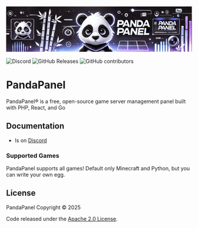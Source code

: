 ![Logo Image](./logo.png)

![Discord](https://img.shields.io/discord/1335951998876389529?label=Discord&logo=Discord&logoColor=white&style=for-the-badge)
![GitHub Releases](https://img.shields.io/github/downloads/thefeziak/pandapanel/latest/total?style=for-the-badge)
![GitHub contributors](https://img.shields.io/github/contributors/thefeziak/pandapanel?style=for-the-badge)

# PandaPanel

PandaPanel® is a free, open-source game server management panel built with PHP, React, and Go

## Documentation

* Is on [Discord](https://discord.gg/v6jJr4PqY4)

### Supported Games

PandaPanel supports all games! Default only Minecraft and Python, but you can write your own egg.

## License

PandaPanel Copyright © 2025

Code released under the [Apache 2.0 License](./LICENSE).
